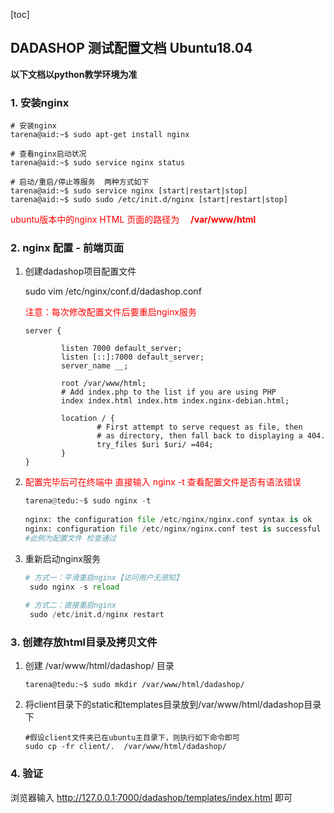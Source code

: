 [toc]

## DADASHOP  测试配置文档  Ubuntu18.04

**以下文档以python教学环境为准**

### 1.  安装nginx

```shell
# 安装nginx
tarena@aid:~$ sudo apt-get install nginx

# 查看nginx启动状况
tarena@aid:~$ sudo service nginx status

# 启动/重启/停止等服务  两种方式如下
tarena@aid:~$ sudo service nginx [start|restart|stop]
tarena@aid:~$ sudo sudo /etc/init.d/nginx [start|restart|stop]
```

<font color=red>ubuntu版本中的nginx HTML 页面的路径为 　**/var/www/html**</font>

### 2. nginx 配置 - 前端页面

1. 创建dadashop项目配置文件

   sudo vim /etc/nginx/conf.d/dadashop.conf

   <font color=red>注意：每次修改配置文件后要重启nginx服务</font>

   ```nginx
   server {
           
           listen 7000 default_server;
           listen [::]:7000 default_server;
           server_name __;
   
           root /var/www/html;
           # Add index.php to the list if you are using PHP
           index index.html index.htm index.nginx-debian.html;
   
           location / {
                   # First attempt to serve request as file, then
                   # as directory, then fall back to displaying a 404.
                   try_files $uri $uri/ =404;
           }
   }
   ```

2. <font color=red>配置完毕后可在终端中 直接输入 nginx -t   查看配置文件是否有语法错误</font>

   ```python
   tarena@tedu:~$ sudo nginx -t
       
   nginx: the configuration file /etc/nginx/nginx.conf syntax is ok
   nginx: configuration file /etc/nginx/nginx.conf test is successful
   #此例为配置文件 检查通过
   ```

3. 重新启动nginx服务

   ```python
   # 方式一：平滑重启nginx【访问用户无感知】
   	sudo nginx -s reload 
       
   # 方式二：直接重启nginx
   	sudo /etc/init.d/nginx restart
   ```

### 3. 创建存放html目录及拷贝文件 

1. 创建 /var/www/html/dadashop/ 目录

   ```shell
   tarena@tedu:~$ sudo mkdir /var/www/html/dadashop/
   ```

2. 将client目录下的static和templates目录放到/var/www/html/dadashop目录下

   ```shell
   #假设client文件夹已在ubuntu主目录下，则执行如下命令即可
   sudo cp -fr client/.  /var/www/html/dadashop/
   ```

### 4. 验证

浏览器输入 http://127.0.0.1:7000/dadashop/templates/index.html  即可



